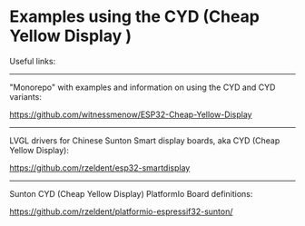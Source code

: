 # Examples using the CYD (Cheap Yellow Display )

Useful links:

---

"Monorepo" with examples and information on using the CYD and CYD variants:

https://github.com/witnessmenow/ESP32-Cheap-Yellow-Display

---

LVGL drivers for Chinese Sunton Smart display boards, aka CYD (Cheap Yellow Display):

https://github.com/rzeldent/esp32-smartdisplay

---

Sunton CYD (Cheap Yellow Display) PlatformIo Board definitions:

https://github.com/rzeldent/platformio-espressif32-sunton/